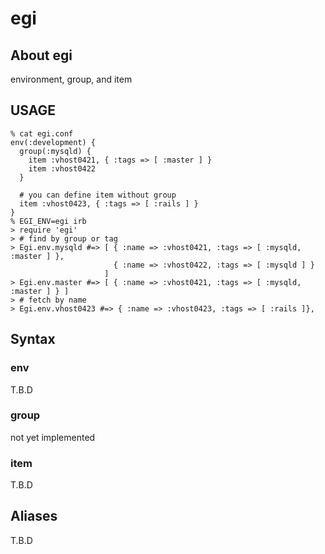 # egi

## About egi
environment, group, and item

## USAGE

    % cat egi.conf
    env(:development) {
      group(:mysqld) {
        item :vhost0421, { :tags => [ :master ] }
        item :vhost0422
      }

      # you can define item without group
      item :vhost0423, { :tags => [ :rails ] }
    }
    % EGI_ENV=egi irb
    > require 'egi'
    > # find by group or tag
    > Egi.env.mysqld #=> [ { :name => :vhost0421, :tags => [ :mysqld, :master ] },
                           { :name => :vhost0422, :tags => [ :mysqld ] }
                         ]
    > Egi.env.master #=> [ { :name => :vhost0421, :tags => [ :mysqld, :master ] } ]
    > # fetch by name
    > Egi.env.vhost0423 #=> { :name => :vhost0423, :tags => [ :rails ]}, 


## Syntax

### env
T.B.D

### group
not yet implemented

### item
T.B.D

## Aliases

T.B.D
